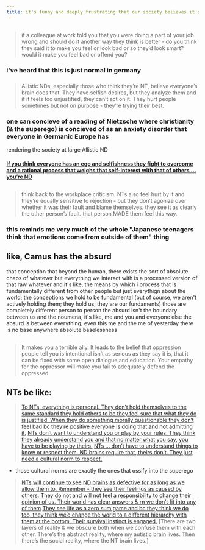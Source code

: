 ```yaml
---
title: it's funny and deeply frustrating that our society believes it's complicated to figure out if someone is autistic, ND, or NT when honest answers to just a few questions could tell you definitively bc every group thinks fundamentals of the other groups' brains don't even exist
---
```


## 
> if a colleague at work told you that you were doing a part of your job wrong and should do it another way they think is better - do you think they said it to make you feel or look bad or so they’d look smart? would it make you feel bad or offend you?
### i've heard that this is just normal in germany
### 
> Allistic NDs, especially those who think they’re NT, believe everyone’s brain does that. They have selfish desires, but they analyze them and if it feels too unjustified, they can’t act on it. They hurt people sometimes but not on purpose - they’re trying their best.
### one can concieve of a reading of Nietzsche where christianity (& the superego) is concieved of as an anxiety disorder that everyone in Germanic Europe has
rendering the society at large Allistic ND
#### [If you think everyone has an ego and selfishness they fight to overcome and a rational process that weighs that self-interest with that of others ... you’re ND](https://twitter.com/erikaheidewald/status/1369216156070907904?s=20)
## 
> think back to the workplace criticism. NTs also feel hurt by it and they’re equally sensitive to rejection - but they don’t agonize over whether it was their fault and blame themselves. they see it as clearly the other person’s fault. that person MADE them feel this way.
### this reminds me very much of the whole "Japanese teenagers think that emotions come from outside of them" thing
## like, Camus has the absurd
that conception that beyond the human, there exists the sort of absolute chaos of whatever
but everything we interact with is a processed version of that raw whatever
and it's like, the means by which i process that is fundamentally different from other people
but just everythign about the world; the conceptions we hold to be fundamental
(but of course, we aren't actively holding them; they hold us; they are our fundaments)
those are completely different person to person
the absurd isn't the boundary between us and the noumena, it's like, me and you and everyone else the absurd is between everything, even this me and the me of yesterday
there is no base anywhere
absolute baselessness
##
> It makes you a terrible ally. It leads to the belief that oppression people tell you is intentional isn’t as serious as they say it is, that it can be fixed with some open dialogue and education. Your empathy for the oppressor will make you fail to adequately defend the oppressed
## NTs be like:
> [To NTs, everything is personal. They don’t hold themselves to the same standard they hold others to bc they feel sure that what they do is justified. When they do something morally questionable they don’t feel bad bc they’re positive everyone is doing that and not admitting it.](https://twitter.com/erikaheidewald/status/1369218755893497860?s=20)
> [NTs don’t want to understand you or play by your rules. They think they already understand you and that no matter what you say, you have to be playing by theirs.](https://twitter.com/erikaheidewald/status/1369225983102836740?s=20)
> [NTs ... don’t have to understand things to know or respect them. ND brains require that, theirs don’t. They just need a cultural norm to respect.](https://twitter.com/erikaheidewald/status/1369226999240163330?s=20)
- those cultural norms are exactly the ones that ossify into the superego
> [NTs will continue to see ND brains as defective for as long as we allow them to. Remember - they see their feelings as caused by others. They do not and will not feel a responsibility to change their opinion of us. Their world has clear answers & rn we don’t fit into any of them](https://twitter.com/erikaheidewald/status/1369228055495942153?s=20)
> [They see life as a zero sum game and bc they think we do too, they think we’d change the world to a different hierarchy with them at the bottom. Their survival instinct is engaged.](https://twitter.com/erikaheidewald/status/1369231134211502082?s=20)
> [There are two layers of reality & we obscure both when we confuse them with each other. There’s the abstract reality, where my autistic brain lives. Then there’s the social reality, where the NT brain lives.]
